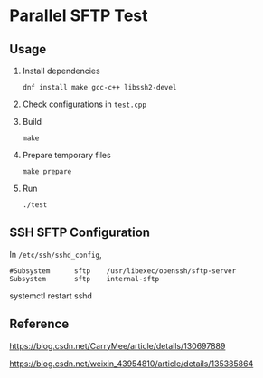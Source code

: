 # Parallel SFTP Test

## Usage

1. Install dependencies

    ```
    dnf install make gcc-c++ libssh2-devel
    ```

2. Check configurations in `test.cpp`

3. Build

    ```
    make
    ```

4. Prepare temporary files

    ```
    make prepare
    ```

4. Run

    ```
    ./test
    ```

## SSH SFTP Configuration

In `/etc/ssh/sshd_config`,

```
#Subsystem      sftp    /usr/libexec/openssh/sftp-server
Subsystem       sftp    internal-sftp
```

systemctl restart sshd

## Reference

https://blog.csdn.net/CarryMee/article/details/130697889

https://blog.csdn.net/weixin_43954810/article/details/135385864